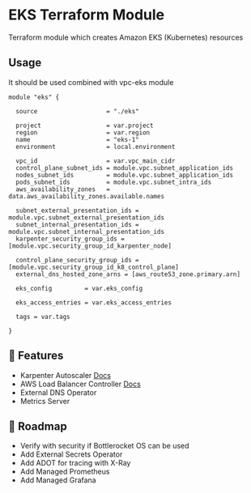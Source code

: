 <!-- markdownlint-disable MD013 MD033  -->

# <div align= "center"></div>EKS Terraform Module<div align="center">

</div>
<!-- markdownlint-enable MD013 MD033 -->

Terraform module which creates Amazon EKS (Kubernetes) resources

## Usage

It should be used combined with vpc-eks module

```hcl
module "eks" {

  source                   = "./eks"
  
  project                  = var.project
  region                   = var.region
  name                     = "eks-1"
  environment              = local.environment
  
  vpc_id                   = var.vpc_main_cidr
  control_plane_subnet_ids = module.vpc.subnet_application_ids
  nodes_subnet_ids         = module.vpc.subnet_application_ids
  pods_subnet_ids          = module.vpc.subnet_intra_ids
  aws_availability_zones   = data.aws_availability_zones.available.names

  subnet_external_presentation_ids = module.vpc.subnet_external_presentation_ids
  subnet_internal_presentation_ids = module.vpc.subnet_internal_presentation_ids
  karpenter_security_group_ids = [module.vpc.security_group_id_karpenter_node]

  control_plane_security_group_ids = [module.vpc.security_group_id_k8_control_plane]
  external_dns_hosted_zone_arns = [aws_route53_zone.primary.arn]

  eks_config         = var.eks_config

  eks_access_entries = var.eks_access_entries

  tags = var.tags

}
```

## 🚀 Features

* Karpenter Autoscaler [Docs](https://karpenter.sh/docs/)
* AWS Load Balancer Controller [Docs](https://kubernetes-sigs.github.io/aws-load-balancer-controller/latest/guide/ingress/annotations/)
* External DNS Operator
* Metrics Server

## 📝 Roadmap

* Verify with security if Bottlerocket OS can be used
* Add External Secrets Operator
* Add ADOT for tracing with X-Ray
* Add Managed Prometheus
* Add Managed Grafana
